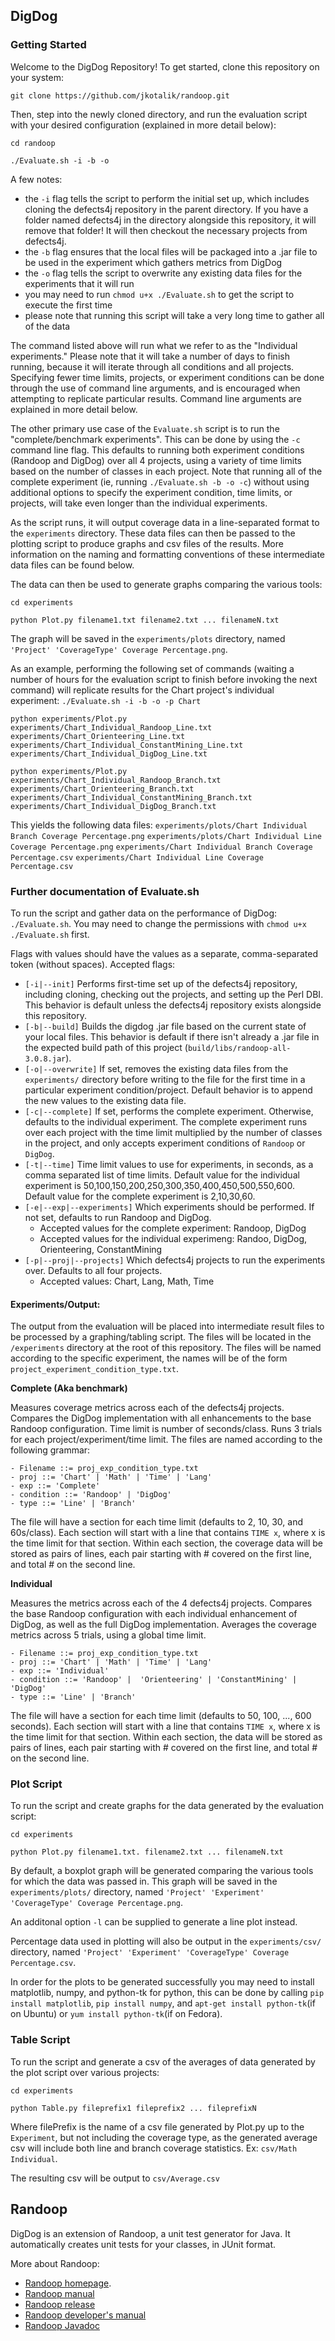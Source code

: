 ## DigDog

### Getting Started
Welcome to the DigDog Repository! To get started, clone this repository on your system:

`git clone https://github.com/jkotalik/randoop.git`

Then, step into the newly cloned directory, and run the evaluation script with your desired configuration (explained in more detail below):

`cd randoop`

`./Evaluate.sh -i -b -o`

A few notes:
- the `-i` flag tells the script to perform the initial set up, which includes cloning the defects4j repository in the parent directory. If you have a folder named defects4j in the directory alongside this repository, it will remove that folder! It will then checkout the necessary projects from defects4j.
- the `-b` flag ensures that the local files will be packaged into a .jar file to be used in the experiment which gathers metrics from DigDog
- the `-o` flag tells the script to overwrite any existing data files for the experiments that it will run
- you may need to run `chmod u+x ./Evaluate.sh` to get the script to execute the first time
- please note that running this script will take a very long time to gather all of the data

The command listed above will run what we refer to as the "Individual experiments." Please note that it will take a number of days to finish running, because it will iterate through all conditions and all projects. Specifying fewer time limits, projects, or experiment conditions can be done through the use of command line arguments, and is encouraged when attempting to replicate particular results. Command line arguments are explained in more detail below.

The other primary use case of the `Evaluate.sh` script is to run the "complete/benchmark experiments". This can be done by using the `-c` command line flag. This defaults to running both experiment conditions (Randoop and DigDog) over all 4 projects, using a variety of time limits based on the number of classes in each project. Note that running all of the complete experiment (ie, running `./Evaluate.sh -b -o -c`) without using additional options to specify the experiment condition, time limits, or projects, will take even longer than the individual experiments.

As the script runs, it will output coverage data in a line-separated format to the `experiments` directory. These data files can then be passed to the plotting script to produce graphs and csv files of the results. More information on the naming and formatting conventions of these intermediate data files can be found below.

The data can then be used to generate graphs comparing the various tools:

`cd experiments`

`python Plot.py filename1.txt filename2.txt ... filenameN.txt`

The graph will be saved in the `experiments/plots` directory, named `'Project' 'CoverageType' Coverage Percentage.png`.

As an example, performing the following set of commands (waiting a number of hours for the evaluation script to finish before invoking the next command) will replicate results for the Chart project's individual experiment:
`./Evaluate.sh -i -b -o -p Chart`

`python experiments/Plot.py experiments/Chart_Individual_Randoop_Line.txt experiments/Chart_Orienteering_Line.txt  experiments/Chart_Individual_ConstantMining_Line.txt  experiments/Chart_Individual_DigDog_Line.txt`


`python experiments/Plot.py experiments/Chart_Individual_Randoop_Branch.txt experiments/Chart_Orienteering_Branch.txt  experiments/Chart_Individual_ConstantMining_Branch.txt  experiments/Chart_Individual_DigDog_Branch.txt`

This yields the following data files:
`experiments/plots/Chart Individual Branch Coverage Percentage.png`
`experiments/plots/Chart Individual Line Coverage Percentage.png` 
`experiments/Chart Individual Branch Coverage Percentage.csv`
`experiments/Chart Individual Line Coverage Percentage.csv`

### Further documentation of Evaluate.sh
To run the script and gather data on the performance of DigDog: `./Evaluate.sh`. You may need to change the permissions with `chmod u+x ./Evaluate.sh` first.

Flags with values should have the values as a separate, comma-separated token (without spaces). Accepted flags:
- `[-i|--init]` Performs first-time set up of the defects4j repository, including cloning, checking out the projects, and setting up the Perl DBI. This behavior is default unless the defects4j repository exists alongside this repository.
- `[-b|--build]` Builds the digdog .jar file based on the current state of your local files. This behavior is default if there isn't already a .jar file in the expected build path of this project (`build/libs/randoop-all-3.0.8.jar`).
- `[-o|--overwrite]` If set, removes the existing data files from the `experiments/` directory before writing to the file for the first time in a particular experiment condition/project. Default behavior is to append the new values to the existing data file.
- `[-c|--complete]` If set, performs the complete experiment. Otherwise, defaults to the individual experiment. The complete experiment runs over each project with the time limit multiplied by the number of classes in the project, and only accepts experiment conditions of `Randoop` or `DigDog`.
- `[-t|--time]` Time limit values to use for experiments, in seconds, as a comma separated list of time limits. Default value for the individual experiment is 50,100,150,200,250,300,350,400,450,500,550,600. Default value for the complete experiment is 2,10,30,60.
- `[-e|--exp|--experiments]` Which experiments should be performed. If not set, defaults to run Randoop and DigDog.
    * Accepted values for the complete experiment: Randoop, DigDog
    * Accepted values for the individual experimeng: Randoo, DigDog, Orienteering, ConstantMining
- `[-p|--proj|--projects]` Which defects4j projects to run the experiments over. Defaults to all four projects.
    * Accepted values: Chart, Lang, Math, Time


#### Experiments/Output:

The output from the evaluation will be placed into intermediate result files to be processed by a graphing/tabling script. The files will be located in the `/experiments` directory at the root of this repository. The files will be named according to the specific experiment, the names will be of the form `project_experiment_condition_type.txt`.

**Complete (Aka benchmark)**

Measures coverage metrics across each of the defects4j projects. Compares the DigDog implementation with all enhancements to the base Randoop configuration. Time limit is number of seconds/class. Runs 3 trials for each project/experiment/time limit. The files are named according to the following grammar:
```
- Filename ::= proj_exp_condition_type.txt
- proj ::= 'Chart' | 'Math' | 'Time' | 'Lang'
- exp ::= 'Complete'
- condition ::= 'Randoop' | 'DigDog'
- type ::= 'Line' | 'Branch'
```

The file will have a section for each time limit (defaults to 2, 10, 30, and 60s/class). Each section will start with a line that contains `TIME x`, where x is the time limit for that section. Within each section, the coverage data will be stored as pairs of lines, each pair starting with # covered on the first line, and total # on the second line.

**Individual**

Measures the metrics across each of the 4 defects4j projects. Compares the base Randoop configuration with each individual enhancement of DigDog, as well as the full DigDog implementation. Averages the coverage metrics across 5 trials, using a global time limit.
```
- Filename ::= proj_exp_condition_type.txt
- proj ::= 'Chart' | 'Math' | 'Time' | 'Lang'
- exp ::= 'Individual'
- condition ::= 'Randoop' |  'Orienteering' | 'ConstantMining' | 'DigDog'
- type ::= 'Line' | 'Branch'
```

The file will have a section for each time limit (defaults to 50, 100, ..., 600 seconds). Each section will start with a line that contains `TIME x`, where x is the time limit for that section. Within each section, the data will be stored as pairs of lines, each pair starting with # covered on the first line, and total # on the second line.

### Plot Script
To run the script and create graphs for the data generated by the evaluation script:

`cd experiments`

`python Plot.py filename1.txt. filename2.txt ... filenameN.txt`

By default, a boxplot graph will be generated comparing the various tools for which the data was passed in. This graph will be saved in the `experiments/plots/` directory, named `'Project' 'Experiment' 'CoverageType' Coverage Percentage.png`.

An additonal option `-l` can be supplied to generate a line plot instead.

Percentage data used in plotting will also be output in the `experiments/csv/` directory, named `'Project' 'Experiment' 'CoverageType' Coverage Percentage.csv`.

In order for the plots to be generated successfully you may need to install matplotlib, numpy, and python-tk for python, this can be done by calling `pip install matplotlib`, `pip install numpy`, and `apt-get install python-tk`(if on Ubuntu) or `yum install python-tk`(if on Fedora).

### Table Script
To run the script and generate a csv of the averages of data generated by the plot script over various projects:

`cd experiments`

`python Table.py fileprefix1 fileprefix2 ... fileprefixN`

Where filePrefix is the name of a csv file generated by Plot.py up to the `Experiment`, but not including the coverage type, as the generated average csv will include both line and branch coverage statistics. Ex: `csv/Math Individual`.

The resulting csv will be output to `csv/Average.csv`

## Randoop

DigDog is an extension of Randoop, a unit test generator for Java.
It automatically creates unit tests for your classes, in JUnit format.

More about Randoop:

* [Randoop homepage](https://randoop.github.io/randoop/).
* [Randoop manual](https://randoop.github.io/randoop/manual/index.html)
* [Randoop release](https://github.com/randoop/randoop/releases/latest)
* [Randoop developer's manual](https://randoop.github.io/randoop/manual/dev.html)
* [Randoop Javadoc](https://randoop.github.io/randoop/api/)
